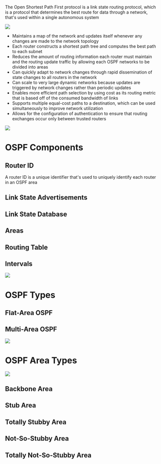 The Open Shortest Path First protocol is a link state routing protocol, which is a protocol that determines the best route for data through a network, that's used within a single autonomous system

![](https://github.com/JonmarCorpuz/SecondBrain/blob/main/Assets/The-Role-of-the-Area-Border-Router-ABR.png)

* Maintains a map of the network and updates itself whenever any changes are made to the network topology
* Each router constructs a shortest path tree and computes the best path to each subnet
* Reduces the amount of routing information each router must maintain and the routing update traffic by allowing each OSPF networks to be divided into areas
* Can quickly adapt to network changes through rapid dissemination of state changes to all routers in the network
* Can scale to very large dynamic networks because updates are triggered by network changes rather than periodic updates
* Enables more efficient path selection by using cost as its routing metric that is based off of the consumed bandwidth of links
* Supports multiple equal-cost paths to a destination, which can be used simultaneously to improve network utilization
* Allows for the configuration of authentication to ensure that routing exchanges occur only between trusted routers

![](https://github.com/JonmarCorpuz/SecondBrain/blob/main/Assets/Whitespace.png)

# OSPF Components

## Router ID

A router ID is a unique identifier that's used to uniquely identify each router in an OSPF area

## Link State Advertisements

## Link State Database

## Areas

## Routing Table

## Intervals

![](https://github.com/JonmarCorpuz/SecondBrain/blob/main/Assets/Whitespace.png)

# OSPF Types

## Flat-Area OSPF

## Multi-Area OSPF

![](https://github.com/JonmarCorpuz/SecondBrain/blob/main/Assets/Whitespace.png)

# OSPF Area Types

![](https://github.com/JonmarCorpuz/SecondBrain/blob/main/Assets/ospf-stub-areas.png)

## Backbone Area

## Stub Area

## Totally Stubby Area

## Not-So-Stubby Area

## Totally Not-So-Stubby Area

